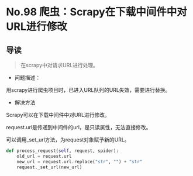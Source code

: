 # No.98 爬虫：Scrapy在下载中间件中对URL进行修改

## 导读

> 在scrapy中对请求URL进行处理。

- 问题描述：

用scrapy进行爬虫项目时，已进入URL队列的URL失效，需要进行替换。

- 解决方法

Scrapy可以在下载中间件中对URL进行修改。

request.url是传递到中间件的url，是只读属性，无法直接修改。

可以调用_set_url方法，为request对象赋予新的URL。

```python
def process_request(self, request, spider):
    old_url = request.url
    new_url = request.url.replace("str", "") + "str"
    request._set_url(new_url)

```
